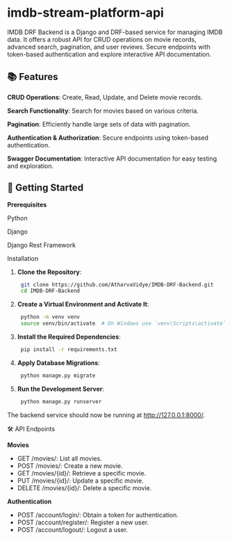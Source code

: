 # imdb-stream-platform-api
IMDB DRF Backend is a Django and DRF-based service for managing IMDB data. It offers a robust API for CRUD operations on movie records, advanced search, pagination, and user reviews. Secure endpoints with token-based authentication and explore interactive API documentation.

## 📚 Features

**CRUD Operations**: Create, Read, Update, and Delete movie records.

**Search Functionality**: Search for movies based on various criteria.

**Pagination**: Efficiently handle large sets of data with pagination.

**Authentication & Authorization**: Secure endpoints using token-based authentication.

**Swagger Documentation**: Interactive API documentation for easy testing and exploration.

## 🚀 Getting Started
**Prerequisites**
  
  Python
  
  Django
  
  Django Rest Framework

Installation
1. **Clone the Repository**:
   ```bash
    git clone https://github.com/AtharvaVidye/IMDB-DRF-Backend.git
    cd IMDB-DRF-Backend

2. **Create a Virtual Environment and Activate It**:
   ```bash
    python -m venv venv
    source venv/bin/activate  # On Windows use `venv\Scripts\activate`

3. **Install the Required Dependencies**:
   ```bash
    pip install -r requirements.txt

4. **Apply Database Migrations**:
   ```bash
    python manage.py migrate

5. **Run the Development Server**:
   ```bash
    python manage.py runserver
The backend service should now be running at http://127.0.0.1:8000/.

🛠️ API Endpoints

**Movies**

* GET /movies/: List all movies.
* POST /movies/: Create a new movie.
* GET /movies/{id}/: Retrieve a specific movie.
* PUT /movies/{id}/: Update a specific movie.
* DELETE /movies/{id}/: Delete a specific movie.

**Authentication**

* POST /account/login/: Obtain a token for authentication.
* POST /account/register/: Register a new user.
* POST /account/logout/: Logout a user.

